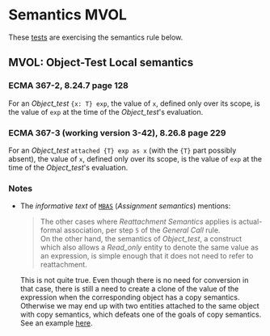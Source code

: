 # Semantics MVOL

These [tests](.) are exercising the semantics rule below.

## MVOL: Object-Test Local semantics

### ECMA 367-2, 8.24.7 page 128

For an *Object_test* `{x: T} exp`, the value of `x`, defined only over its scope, is the value of `exp` at the time of the *Object_test*'s evaluation.

### ECMA 367-3 (working version 3-42), 8.26.8 page 229

For an *Object_test* `attached {T} exp as x` (with the `{T}` part possibly absent), the value of `x`, defined only over its scope, is the value of `exp` at the time of the *Object_test*'s evaluation.

### Notes

* The *informative text* of [`MBAS`](../mbas/Readme.md) (*Assignment semantics*) mentions:

  > The other cases where *Reattachment Semantics* applies is actual-formal association, per step `5` of the *General Call* rule.  
  On the other hand, the semantics of *Object_test*, a construct which also allows a *Read_only* entity to denote the same value as an expression, is simple enough that it does not need to refer to reattachment.

  This is not quite true. Even though there is no need for conversion in that case, there is still a need to create a clone of the value of the expression when the corresponding object has a copy semantics. Otherwise we may end up with two entities attached to the same object with copy semantics, which defeats one of the goals of copy semantics. See an example [here](./test_expanded_1).
